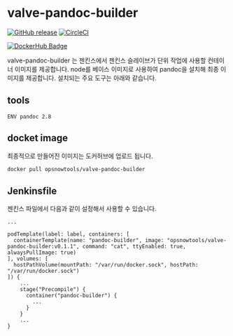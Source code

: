 # valve-pandoc-builder

[![GitHub release](https://img.shields.io/github/release/opsnow-tools/valve-pandoc-builder.svg)](https://github.com/opsnow-tools/valve-pandoc-builder/releases)
[![CircleCI](https://circleci.com/gh/opsnow-tools/valve-pandoc-builder.svg?style=svg)](https://circleci.com/gh/opsnow-tools/valve-pandoc-builder)

[![DockerHub Badge](http://dockeri.co/image/opsnowtools/valve-pandoc-builder)](https://hub.docker.com/r/opsnowtools/valve-pandoc-builder/)

valve-pandoc-builder 는 젠킨스에서 젠킨스 슬레이브가 단위 작업에 사용할 컨테이너 이미지를 제공합니다.
node를 베이스 이미지로 사용하여 pandoc을 설치해 최종 이미지를 제공합니다.
설치되는 주요 도구는 아래와 같습니다.

## tools
```
ENV pandoc 2.8
```

## docket image
최종적으로 만들어진 이미지는 도커허브에 업로드 됩니다.
```bash
docker pull opsnowtools/valve-pandoc-builder
```

## Jenkinsfile
젠킨스 파일에서 다음과 같이 설정해서 사용할 수 있습니다.
```
...

podTemplate(label: label, containers: [
  containerTemplate(name: "pandoc-builder", image: "opsnowtools/valve-pandoc-builder:v0.1.1", command: "cat", ttyEnabled: true, alwaysPullImage: true)
], volumes: [
  hostPathVolume(mountPath: "/var/run/docker.sock", hostPath: "/var/run/docker.sock")
]) {
    ...
    stage("Precompile") {
      container("pandoc-builder") {
        ...
      }
    }
    ...
}
```
